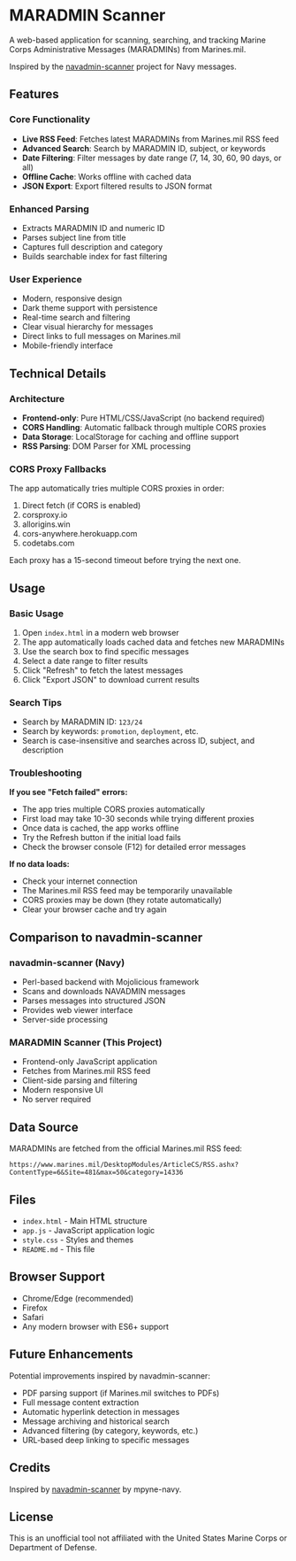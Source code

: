 # MARADMIN Scanner

A web-based application for scanning, searching, and tracking Marine Corps Administrative Messages (MARADMINs) from Marines.mil.

Inspired by the [navadmin-scanner](https://github.com/mpyne-navy/navadmin-scanner) project for Navy messages.

## Features

### Core Functionality
- **Live RSS Feed**: Fetches latest MARADMINs from Marines.mil RSS feed
- **Advanced Search**: Search by MARADMIN ID, subject, or keywords
- **Date Filtering**: Filter messages by date range (7, 14, 30, 60, 90 days, or all)
- **Offline Cache**: Works offline with cached data
- **JSON Export**: Export filtered results to JSON format

### Enhanced Parsing
- Extracts MARADMIN ID and numeric ID
- Parses subject line from title
- Captures full description and category
- Builds searchable index for fast filtering

### User Experience
- Modern, responsive design
- Dark theme support with persistence
- Real-time search and filtering
- Clear visual hierarchy for messages
- Direct links to full messages on Marines.mil
- Mobile-friendly interface

## Technical Details

### Architecture
- **Frontend-only**: Pure HTML/CSS/JavaScript (no backend required)
- **CORS Handling**: Automatic fallback through multiple CORS proxies
- **Data Storage**: LocalStorage for caching and offline support
- **RSS Parsing**: DOM Parser for XML processing

### CORS Proxy Fallbacks
The app automatically tries multiple CORS proxies in order:
1. Direct fetch (if CORS is enabled)
2. corsproxy.io
3. allorigins.win
4. cors-anywhere.herokuapp.com
5. codetabs.com

Each proxy has a 15-second timeout before trying the next one.

## Usage

### Basic Usage
1. Open `index.html` in a modern web browser
2. The app automatically loads cached data and fetches new MARADMINs
3. Use the search box to find specific messages
4. Select a date range to filter results
5. Click "Refresh" to fetch the latest messages
6. Click "Export JSON" to download current results

### Search Tips
- Search by MARADMIN ID: `123/24`
- Search by keywords: `promotion`, `deployment`, etc.
- Search is case-insensitive and searches across ID, subject, and description

### Troubleshooting

**If you see "Fetch failed" errors:**
- The app tries multiple CORS proxies automatically
- First load may take 10-30 seconds while trying different proxies
- Once data is cached, the app works offline
- Try the Refresh button if the initial load fails
- Check the browser console (F12) for detailed error messages

**If no data loads:**
- Check your internet connection
- The Marines.mil RSS feed may be temporarily unavailable
- CORS proxies may be down (they rotate automatically)
- Clear your browser cache and try again

## Comparison to navadmin-scanner

### navadmin-scanner (Navy)
- Perl-based backend with Mojolicious framework
- Scans and downloads NAVADMIN messages
- Parses messages into structured JSON
- Provides web viewer interface
- Server-side processing

### MARADMIN Scanner (This Project)
- Frontend-only JavaScript application
- Fetches from Marines.mil RSS feed
- Client-side parsing and filtering
- Modern responsive UI
- No server required

## Data Source

MARADMINs are fetched from the official Marines.mil RSS feed:
```
https://www.marines.mil/DesktopModules/ArticleCS/RSS.ashx?ContentType=6&Site=481&max=50&category=14336
```

## Files

- `index.html` - Main HTML structure
- `app.js` - JavaScript application logic
- `style.css` - Styles and themes
- `README.md` - This file

## Browser Support

- Chrome/Edge (recommended)
- Firefox
- Safari
- Any modern browser with ES6+ support

## Future Enhancements

Potential improvements inspired by navadmin-scanner:
- PDF parsing support (if Marines.mil switches to PDFs)
- Full message content extraction
- Automatic hyperlink detection in messages
- Message archiving and historical search
- Advanced filtering (by category, keywords, etc.)
- URL-based deep linking to specific messages

## Credits

Inspired by [navadmin-scanner](https://github.com/mpyne-navy/navadmin-scanner) by mpyne-navy.

## License

This is an unofficial tool not affiliated with the United States Marine Corps or Department of Defense.
